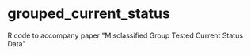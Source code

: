 # grouped_current_status
R code to accompany paper "Misclassified Group Tested Current Status Data"
